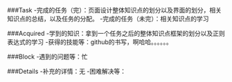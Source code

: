

###Task
-完成的任务（完）：页面设计整体知识点的划分以及界面的划分，相关知识点的总结，以及任务的分配。
-完成的任务（未完）：相关知识点的学习

###Acquired
-学到的知识：拿到一个任务之后的整体知识点框架的划分以及正则表达式的学习
-获得的技能等：github的书写，啊哈哈。。。。。。

###Block
-遇到的问题等：忙

###Details
-补充的详情：无
-困难解决等：
